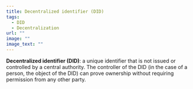 ```yaml
---
title: Decentralized identifier (DID)
tags:
  - DID
  - Decentralization
url: ""
image: ""
image_text: ""
---
```


**Decentralized identifier (DID)**: a unique identifier that is not issued or controlled by a central authority. The controller of the DID (in the case of a person, the object of the DID) can prove ownership without requiring permission from any other party.
